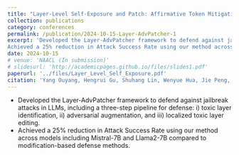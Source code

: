 ```yaml
---
title: "Layer-Level Self-Exposure and Patch: Affirmative Token Mitigation for Jailbreak Attack Defense"
collection: publications
category: conferences
permalink: /publication/2024-10-15-Layer-AdvPatcher-1
excerpt: 'Developed the Layer-AdvPatcher framework to defend against jailbreak attacks in LLMs, including a three-step pipeline for defense: i) toxic layer identification, ii) adversarial augmentation, and iii) localized toxic layer editing.
Achieved a 25% reduction in Attack Success Rate using our method across models including Mistral-7B and Llama2-7B compared to modification-based defense methods.'
date: 2024-10-15
# venue: 'NAACL (In submission)'
# slidesurl: 'http://academicpages.github.io/files/slides1.pdf'
paperurl: '../files/Layer_Level_Self_Exposure.pdf'
citation: 'Yang Ouyang, Hengrui Gu, Shuhang Lin, Wenyue Hua, Jie Peng, Bhavya Kailkhura, Meijun Gao, Tianlong Chen, Kaixiong Zhou. “Layer-Level Self-Exposure and Patch: Affirmative Token Mitigation for Jailbreak Attack Defense”, in submission to NAACL 2025'
---
```


- Developed the Layer-AdvPatcher framework to defend against jailbreak attacks in LLMs, including a three-step pipeline for defense: 
i) toxic layer identification, ii) adversarial augmentation, and iii) localized toxic layer editing.
- Achieved a 25% reduction in Attack Success Rate using our method across models including Mistral-7B and Llama2-7B compared to modification-based defense methods.